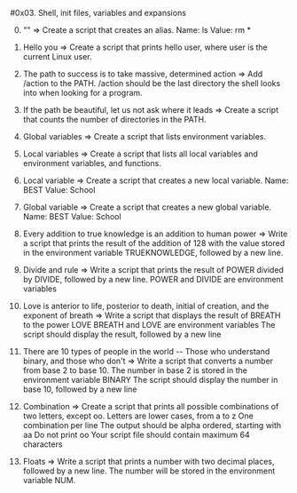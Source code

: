 #0x03. Shell, init files, variables and expansions

0. "<o>" => Create a script that creates an alias.
Name: ls
Value: rm *

1. Hello you => Create a script that prints hello user, where user is the current Linux user.

2. The path to success is to take massive, determined action => Add /action to the PATH. /action should be the last directory the shell looks into when looking for a program.

3. If the path be beautiful, let us not ask where it leads => Create a script that counts the number of directories in the PATH.

4. Global variables => Create a script that lists environment variables.

5. Local variables => Create a script that lists all local variables and environment variables, and functions.

6. Local variable => Create a script that creates a new local variable.
Name: BEST
Value: School

7. Global variable => Create a script that creates a new global variable.
Name: BEST
Value: School

8. Every addition to true knowledge is an addition to human power => Write a script that prints the result of the addition of 128 with the value stored in the environment variable TRUEKNOWLEDGE, followed by a new line.

9. Divide and rule => Write a script that prints the result of POWER divided by DIVIDE, followed by a new line.
POWER and DIVIDE are environment variables

10. Love is anterior to life, posterior to death, initial of creation, and the exponent of breath => Write a script that displays the result of BREATH to the power LOVE
BREATH and LOVE are environment variables
The script should display the result, followed by a new line

11. There are 10 types of people in the world -- Those who understand binary, and those who don't => Write a script that converts a number from base 2 to base 10.
The number in base 2 is stored in the environment variable BINARY
The script should display the number in base 10, followed by a new line

12. Combination => Create a script that prints all possible combinations of two letters, except oo.
Letters are lower cases, from a to z
One combination per line
The output should be alpha ordered, starting with aa
Do not print oo
Your script file should contain maximum 64 characters

13. Floats => Write a script that prints a number with two decimal places, followed by a new line.
The number will be stored in the environment variable NUM.
